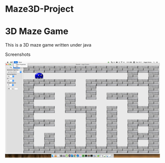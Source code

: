 # Maze3D-Project

# 3D Maze Game

This is a 3D maze game written under java

Screenshots

![Main Window](https://github.com/hagay3/Maze3D-Project/blob/master/images/main.png)
